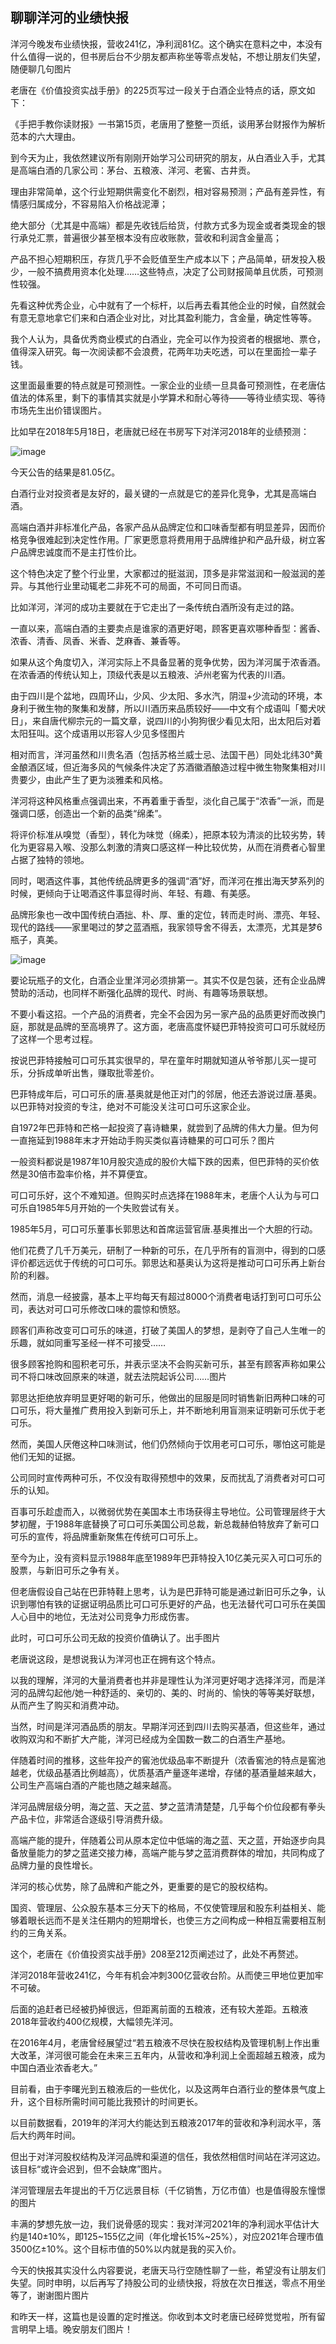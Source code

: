 ## 聊聊洋河的业绩快报
洋河今晚发布业绩快报，营收241亿，净利润81亿。这个确实在意料之中，本没有什么值得一说的，但书房后台不少朋友都声称坐等零点发帖，不想让朋友们失望，随便聊几句图片

 

老唐在《价值投资实战手册》的225页写过一段关于白酒企业特点的话，原文如下：

 

《手把手教你读财报》一书第15页，老唐用了整整一页纸，谈用茅台财报作为解析范本的六大理由。



到今天为止，我依然建议所有刚刚开始学习公司研究的朋友，从白酒业入手，尤其是高端白酒的几家公司：茅台、五粮液、洋河、老窖、古井贡。

 

理由非常简单，这个行业短期供需变化不剧烈，相对容易预测；产品有差异性，有情感归属成分，不容易陷入价格战泥潭；



绝大部分（尤其是中高端）都是先收钱后给货，付款方式多为现金或者类现金的银行承兑汇票，普遍很少甚至根本没有应收账款，营收和利润含金量高；



产品不担心短期积压，存货几乎不会贬值至生产成本以下；产品简单，研发投入极少，一般不搞费用资本化处理……这些特点，决定了公司财报简单且优质，可预测性较强。

 

先看这种优秀企业，心中就有了一个标杆，以后再去看其他企业的时候，自然就会有意无意地拿它们来和白酒企业对比，对比其盈利能力，含金量，确定性等等。



我个人认为，具备优秀商业模式的白酒业，完全可以作为投资者的根据地、票仓，值得深入研究。每一次阅读都不会浪费，花两年功夫吃透，可以在里面捡一辈子钱。

 

这里面最重要的特点就是可预测性。一家企业的业绩一旦具备可预测性，在老唐估值法的体系里，剩下的事情其实就是小学算术和耐心等待——等待业绩实现、等待市场先生出价错误图片。

 

比如早在2018年5月18日，老唐就已经在书房写下对洋河2018年的业绩预测：

![image](https://github.com/fengyumozhu/tsf/assets/6201828/aa1f2879-24b7-49fd-95cd-311b2d09de60)


今天公告的结果是81.05亿。

 

白酒行业对投资者是友好的，最关键的一点就是它的差异化竞争，尤其是高端白酒。



高端白酒并非标准化产品，各家产品从品牌定位和口味香型都有明显差异，因而价格竞争很难起到决定性作用。厂家更愿意将费用用于品牌维护和产品升级，树立客户品牌忠诚度而不是主打性价比。



这个特色决定了整个行业里，大家都过的挺滋润，顶多是非常滋润和一般滋润的差异。与其他行业里动辄老二非死不可的局面，不可同日而语。

 

比如洋河，洋河的成功主要就在于它走出了一条传统白酒所没有走过的路。



一直以来，高端白酒的主要卖点是谁家的酒更好喝，顾客更喜欢哪种香型：酱香、浓香、清香、凤香、米香、芝麻香、兼香等。

 

如果从这个角度切入，洋河实际上不具备显著的竞争优势，因为洋河属于浓香酒。在浓香酒的传统认知上，顶级代表是以五粮液、泸州老窖为代表的川酒。

 

由于四川是个盆地，四周环山，少风、少太阳、多水汽，阴湿+少流动的环境，本身利于微生物的聚集和发酵，所以川酒历来品质较好——中文有个成语叫「蜀犬吠日」，来自唐代柳宗元的一篇文章，说四川的小狗狗很少看见太阳，出太阳后对着太阳狂叫。这个成语用以形容人少见多怪图片

 

相对而言，洋河虽然和川贵名酒（包括苏格兰威士忌、法国干邑）同处北纬30°黄金酿酒区域，但近海多风的气候条件决定了苏酒徽酒酿造过程中微生物聚集相对川贵要少，由此产生了更为淡雅柔和风格。

 

洋河将这种风格重点强调出来，不再着重于香型，淡化自己属于“浓香”一派，而是强调口感，创造出一个新的品类“绵柔”。



将评价标准从嗅觉（香型），转化为味觉（绵柔），把原本较为清淡的比较劣势，转化为更容易入喉、没那么刺激的清爽口感这样一种比较优势，从而在消费者心智里占据了独特的领地。

 

同时，喝酒这件事，其他传统品牌更多的强调“酒”好，而洋河在推出海天梦系列的时候，更倾向于让喝酒这件事显得时尚、年轻、有趣、有美感。

 

品牌形象也一改中国传统白酒拙、朴、厚、重的定位，转而走时尚、漂亮、年轻、现代的路线——家里喝过的梦之蓝酒瓶，我家领导舍不得丢，太漂亮，尤其是梦6瓶子，真美。

![image](https://github.com/fengyumozhu/tsf/assets/6201828/22cff189-dacc-4406-8ddb-d7ffd0a4ff97)


要论玩瓶子的文化，白酒企业里洋河必须排第一。其实不仅是包装，还有企业品牌赞助的活动，也同样不断强化品牌的现代、时尚、有趣等场景联想。

 

不要小看这招。一个产品的消费者，完全不会因为另一家产品的品质更好而改换门庭，那就是品牌的至高境界了。这方面，老唐高度怀疑巴菲特投资可口可乐就经历了这样一个思考过程。

 

按说巴菲特接触可口可乐其实很早的，早在童年时期就知道从爷爷那儿买一提可乐，分拆成单听出售，赚取批零差价。



巴菲特成年后，可口可乐的唐.基奥就是他正对门的邻居，他还去游说过唐.基奥。以巴菲特对投资的专注，绝对不可能没关注可口可乐这家企业。



自1972年巴菲特和芒格一起投资了喜诗糖果，就尝到了品牌的伟大力量。但为何一直拖延到1988年末才开始动手购买类似喜诗糖果的可口可乐？图片

 

一般资料都说是1987年10月股灾造成的股价大幅下跌的因素，但巴菲特的买价依然是30倍市盈率价格，并不算便宜。

 

可口可乐好，这个不难知道。但购买时点选择在1988年末，老唐个人认为与可口可乐自1985年5月开始的一个失败尝试有关。

 

1985年5月，可口可乐董事长郭思达和首席运营官唐.基奥推出一个大胆的行动。



他们花费了几千万美元，研制了一种新的可乐，在几乎所有的盲测中，得到的口感评价都远远优于传统的可口可乐。郭思达和基奥认为这将是推动可口可乐再上新台阶的利器。

 

然而，消息一经披露，基本上平均每天有超过8000个消费者电话打到可口可乐公司，表达对可口可乐修改口味的震惊和愤怒。



顾客们声称改变可口可乐的味道，打破了美国人的梦想，是剥夺了自己人生唯一的乐趣，就如同重写圣经一样不可接受……



很多顾客抢购和囤积老可乐，并表示坚决不会购买新可乐，甚至有顾客声称如果公司不将口味改回原来的味道，就去法院起诉公司……图片

 

郭思达拒绝放弃明显更好喝的新可乐，他做出的屈服是同时销售新旧两种口味的可口可乐，将大量推广费用投入到新可乐上，并不断地利用盲测来证明新可乐优于老可乐。



然而，美国人厌倦这种口味测试，他们仍然倾向于饮用老可口可乐，哪怕这可能是他们无知的证据。



公司同时宣传两种可乐，不仅没有取得预想中的效果，反而扰乱了消费者对可口可乐的认知。



百事可乐趁虚而入，以微弱优势在美国本土市场获得主导地位。公司管理层终于大梦初醒，于1988年底替换了可口可乐美国公司总裁，新总裁赫伯特放弃了新可口可乐的宣传，将品牌重新聚焦在传统可口可乐上。

 

至今为止，没有资料显示1988年底至1989年巴菲特投入10亿美元买入可口可乐的股票，与新旧可乐之争有关。



但老唐假设自己站在巴菲特鞋上思考，认为是巴菲特可能是通过新旧可乐之争，认识到哪怕有铁的证据证明品质比可口可乐更好的产品，也无法替代可口可乐在美国人心目中的地位，无法对公司竞争力形成伤害。



此时，可口可乐公司无敌的投资价值确认了。出手图片

 

老唐说这段，是想说我认为洋河也正在拥有这个特点。



以我的理解，洋河的大量消费者也并非是理性认为洋河更好喝才选择洋河，而是洋河的品牌勾起他/她一种舒适的、亲切的、美的、时尚的、愉快的等等美好联想，从而产生了购买和消费冲动。

 

当然，时间是洋河酒品质的朋友。早期洋河还到四川去购买基酒，但这些年，通过收购双沟和不断扩大产能，洋河已经成为全国数一数二的白酒生产基地。



伴随着时间的推移，这些年投产的窖池优级品率不断提升（浓香窖池的特点是窖池越老，优级品基酒比例越高），优质基酒产量逐年递增，存储的基酒量越来越大，公司生产高端白酒的产能也随之越来越高。

 

洋河品牌层级分明，海之蓝、天之蓝、梦之蓝清清楚楚，几乎每个价位段都有拳头产品卡位，非常适合逐级引导消费升级。



高端产能的提升，伴随着公司从原本定位中低端的海之蓝、天之蓝，开始逐步向具备放量能力的梦之蓝递交接力棒，高端产能与梦之蓝消费群体的增加，共同构成了品牌力量的良性增长。

 

洋河的核心优势，除了品牌和产能之外，更重要的是它的股权结构。



国资、管理层、公众股东基本三分天下的格局，不仅使管理层和股东利益相关、能够着眼长远而不是关注任期内的短期增长，也使三方之间构成一种相互需要相互制约的三角关系。



这个，老唐在《价值投资实战手册》208至212页阐述过了，此处不再赘述。

 

洋河2018年营收241亿，今年有机会冲刺300亿营收台阶。从而使三甲地位更加牢不可破。



后面的追赶者已经被扔掉很远，但距离前面的五粮液，还有较大差距。五粮液2018年营收约400亿规模，大幅领先洋河。

 

在2016年4月，老唐曾经展望过“若五粮液不尽快在股权结构及管理机制上作出重大改革，洋河很可能会在未来三五年内，从营收和净利润上全面超越五粮液，成为中国白酒业浓香老大。”



目前看，由于李曙光到五粮液后的一些优化，以及这两年白酒行业的整体景气度上升，这个目标所需时间可能比我预计的时间更长。



以目前数据看，2019年的洋河大约能达到五粮液2017年的营收和净利润水平，落后大约两年时间。



但出于对洋河股权结构及洋河品牌和渠道的信任，我依然相信时间站在洋河这边。该目标“或许会迟到，但不会缺席”图片。



洋河管理层去年提出的千万亿远景目标（千亿销售，万亿市值）也是值得股东憧憬的图片

 

丰满的梦想先放一边，我们说骨感的现实：我对洋河2021年的净利润水平估计大约是140±10%，即125~155亿之间（年化增长15%~25%），对应2021年合理市值3500亿±10%。这个目标市值的50%以内就是我的买入价。

 

今天的快报其实没什么内容要说，老唐天马行空随性聊了一些，希望没有让朋友们失望。同时申明，以后再写了持股公司的业绩快报，将放在次日推送，零点不用坐等了，谢谢图片图片

 

和昨天一样，这篇也是设置的定时推送。你收到本文时老唐已经碎觉觉啦，所有留言明早上墙。晚安朋友们图片！
